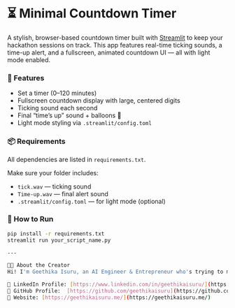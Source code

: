 # ⏳ Minimal Countdown Timer

A stylish, browser-based countdown timer built with [Streamlit](https://streamlit.io/) to keep your hackathon sessions on track. This app features real-time ticking sounds, a time-up alert, and a fullscreen, animated countdown UI — all with light mode enabled.

### 🎯 Features
- Set a timer (0–120 minutes)
- Fullscreen countdown display with large, centered digits
- Ticking sound each second
- Final “time’s up” sound + balloons 🎈
- Light mode styling via `.streamlit/config.toml`

### 📦 Requirements
All dependencies are listed in `requirements.txt`.

Make sure your folder includes:
- `tick.wav` — ticking sound
- `Time-up.wav` — final alert sound
- `.streamlit/config.toml` — for light mode (optional)

### 🚀 How to Run
```bash
pip install -r requirements.txt
streamlit run your_script_name.py

---

👨‍💻 About the Creator  
Hi! I'm Geethika Isuru, an AI Engineer & Entrepreneur who's trying to make a better world with AI.

💼 LinkedIn Profile: [https://www.linkedin.com/in/geethikaisuru/](https://www.linkedin.com/in/geethikaisuru/)  
📂 GitHub Profile:  [https://github.com/geethikaisuru](https://github.com/geethikaisuru)  
🛜 Website: [https://geethikaisuru.me/](https://geethikaisuru.me/)

